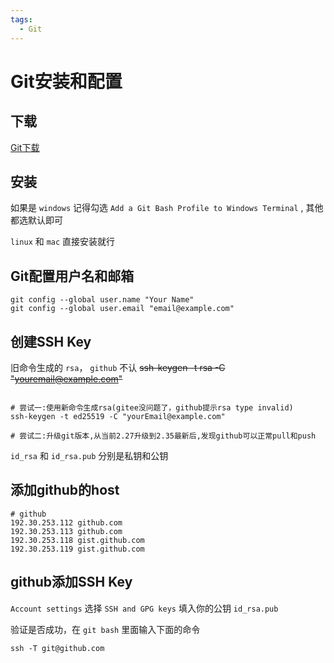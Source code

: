```yaml
---
tags:
  - Git
---
```

# Git安装和配置

## 下载
[Git下载](https://git-scm.com/downloads)

## 安装
如果是 `windows` 记得勾选 `Add a Git Bash Profile to Windows Terminal` , 其他都选默认即可

`linux` 和 `mac` 直接安装就行

## Git配置用户名和邮箱
```shell
git config --global user.name "Your Name"
git config --global user.email "email@example.com"
```

## 创建SSH Key

旧命令生成的 `rsa`， `github` 不认
~~ssh-keygen -t rsa -C "youremail@example.com"~~
```shell

# 尝试一:使用新命令生成rsa(gitee没问题了，github提示rsa type invalid)
ssh-keygen -t ed25519 -C "yourEmail@example.com"

# 尝试二:升级git版本,从当前2.27升级到2.35最新后,发现github可以正常pull和push

```
 `id_rsa` 和 `id_rsa.pub` 分别是私钥和公钥

## 添加github的host
```JS
# github
192.30.253.112 github.com
192.30.253.113 github.com
192.30.253.118 gist.github.com
192.30.253.119 gist.github.com
```

## github添加SSH Key
 `Account settings` 选择 `SSH and GPG keys` 填入你的公钥 `id_rsa.pub`

验证是否成功，在 `git bash` 里面输入下面的命令

```shell
ssh -T git@github.com
```
